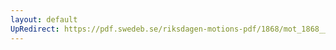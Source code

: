 ```yaml
---
layout: default
UpRedirect: https://pdf.swedeb.se/riksdagen-motions-pdf/1868/mot_1868__ak__00234.pdf
---
```


